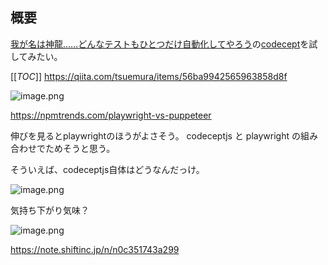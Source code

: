 ## 概要
[我が名は神龍……どんなテストもひとつだけ自動化してやろう](https://qiita.com/tsuemura/items/56ba9942565963858d8f)の[codecept](https://codecept.io/)を試してみたい。


[[_TOC_]]
https://qiita.com/tsuemura/items/56ba9942565963858d8f

![image.png](/.attachments/image-4db5f9e6-7808-4cc0-864d-14cef5a7bbb7.png)

https://npmtrends.com/playwright-vs-puppeteer

伸びを見るとplaywrightのほうがよさそう。
codeceptjs  と playwright の組み合わせでためそうと思う。

そういえば、codeceptjs自体はどうなんだっけ。

![image.png](/.attachments/image-f05fa984-a63b-4f9b-9f51-9495b0915542.png)

気持ち下がり気味？

![image.png](/.attachments/image-41c79585-c13e-46ec-a473-f2c73a55d448.png)

https://note.shiftinc.jp/n/n0c351743a299

